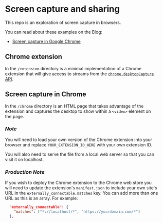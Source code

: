 # Screen capture and sharing

This repo is an exploration of screen capture in browsers.

You can read about these examples on the Blog:

- [Screen capture in Google Chrome](https://www.twilio.com/blog/2017/10/screen-capture-in-google-chrome.html)

## Chrome extension

In the `/extension` directory is a minimal implementation of a Chrome extension that will give access to streams from the [`chrome.desktopCapture` API](https://developer.chrome.com/extensions/desktopCapture).

## Screen capture in Chrome

In the `/chrome` directory is an HTML page that takes advantage of the extension and captures the desktop to show within a `<video>` element on the page.

### _Note_

You will need to load your own version of the Chrome extension into your browser and replace `YOUR_EXTENSION_ID_HERE` with your own extension ID.

You will also need to serve the file from a local web server so that you can visit it on localhost.

### _Production Note_

If you wish to deploy the Chrome extension to the Chrome web store you will need to update the extension's `manifest.json` to include your own site's URL in the `externally_connectable.matches` key. You can add more than one URL as this is an array. For example:

```json
  "externally_connectable": {
    "matches": ["*://localhost/*", "https://yourdomain.com/*"]
  },
```